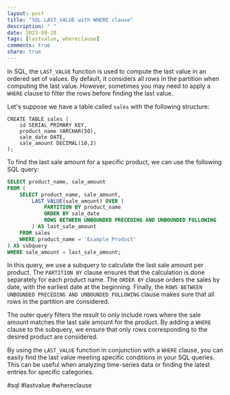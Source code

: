 ```yaml
---
layout: post
title: "SQL LAST_VALUE with WHERE clause"
description: " "
date: 2023-09-28
tags: [lastvalue, whereclause]
comments: true
share: true
---
```


In SQL, the `LAST_VALUE` function is used to compute the last value in an ordered set of values. By default, it considers all rows in the partition when computing the last value. However, sometimes you may need to apply a `WHERE` clause to filter the rows before finding the last value.

Let's suppose we have a table called `sales` with the following structure:

```
CREATE TABLE sales (
    id SERIAL PRIMARY KEY,
    product_name VARCHAR(50),
    sale_date DATE,
    sale_amount DECIMAL(10,2)
);
```

To find the last sale amount for a specific product, we can use the following SQL query:

```sql
SELECT product_name, sale_amount
FROM (
    SELECT product_name, sale_amount,
        LAST_VALUE(sale_amount) OVER (
            PARTITION BY product_name
            ORDER BY sale_date
            ROWS BETWEEN UNBOUNDED PRECEDING AND UNBOUNDED FOLLOWING
        ) AS last_sale_amount
    FROM sales
    WHERE product_name = 'Example Product'
) AS subquery
WHERE sale_amount = last_sale_amount;
```

In this query, we use a subquery to calculate the last sale amount per product. The `PARTITION BY` clause ensures that the calculation is done separately for each product name. The `ORDER BY` clause orders the sales by date, with the earliest date at the beginning. Finally, the `ROWS BETWEEN UNBOUNDED PRECEDING AND UNBOUNDED FOLLOWING` clause makes sure that all rows in the partition are considered.

The outer query filters the result to only include rows where the sale amount matches the last sale amount for the product. By adding a `WHERE` clause to the subquery, we ensure that only rows corresponding to the desired product are considered.

By using the `LAST_VALUE` function in conjunction with a `WHERE` clause, you can easily find the last value meeting specific conditions in your SQL queries. This can be useful when analyzing time-series data or finding the latest entries for specific categories. 

#sql #lastvalue #whereclause